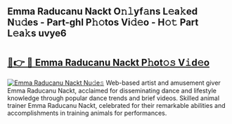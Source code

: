 ## Emma Raducanu Nackt O𝚗𝚕yf𝚊ns L𝚎a𝚔ed N𝚞𝚍es - Part-ghl P𝚑𝚘tos Vi𝚍𝚎o - H𝚘𝚝 Part L𝚎a𝚔s uvye6

# <h2><a href="http://kf22f1u.oniu.top/?m=Emma+Raducanu+Nackt">🔗👉 🔴 Emma Raducanu Nackt P𝚑ot𝚘𝚜 V𝚒d𝚎o</a></h2>

[![Emma Raducanu Nackt Nu𝚍e𝚜](https://i.imgur.com/0qMVB7G.gif)](http://kf22f1u.oniu.top/?m=Emma+Raducanu+Nackt)
Web-based artist and amusement giver Emma Raducanu Nackt, acclaimed for disseminating dance and lifestyle knowledge through popular dance trends and brief videos. Skilled animal trainer Emma Raducanu Nackt, celebrated for their remarkable abilities and accomplishments in training animals for performances.  
